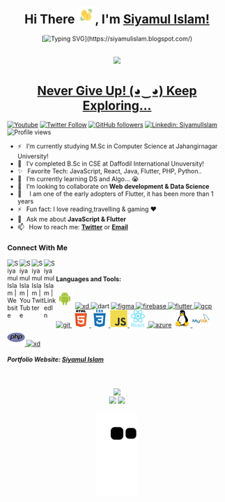 <h1 align="center"> Hi There <img src="https://raw.githubusercontent.com/siyamulislam/siyamulislam/main/assets/wave.gif" 
         alt="Waving hand animated gif" height="40px" width="40px" />, I'm <a href="https://www.siyamulislam.blogspot.com">Siyamul Islam!</a></h1>
         
<div align="center">

[![Typing SVG](https://readme-typing-svg.herokuapp.com/?size=22&duration=7000&width=750&lines=A+Noob+Programmer...+Who+Always+Eager+To+Learn+😜+...;Now,++I+Am+💻+Working+With+❤+JavaScript🥰...)](https://siyamulislam.blogspot.com/)
         

         
<h2 align="center">
  <a href="https://github.com/siyamulislam"><img src="https://readme-typing-svg.herokuapp.com?lines=Full+Stack+Developer+;Android+Developer;API+Developer;user+interface+(UI);user+experience+(UX);Competitive+Programmer;ICPC+|+BCROEED+|+HACKER_Rank;DS%20|%20Algorithms%20|%20OOP%20;Always%20learning%20new%20things&color=8000FF&center=true&width=500&height=50"></a>
</h2>
  <h1 align="center">  <a href="https://www.siyamulislam.blogspot.com"> Never Give Up!  (◕‿◕)  Keep Exploring...</a> </h1>
</div>

[![Youtube](https://img.shields.io/static/v1?label=SiyamulIslam&message=Subscribe&logo=YouTube&color=FF0000&style=for-the-badge)][youtube]
[![Twitter Follow](https://img.shields.io/twitter/follow/Siyamul_Islam?color=1DA1F2&label=Followers&logo=twitter&style=for-the-badge)][twitter]
[![GitHub followers](https://img.shields.io/github/followers/siyamulislam?logo=GitHub&style=for-the-badge)][github]
[![Linkedin: SiyamulIslam ](https://img.shields.io/badge/-CONNECT-blue?style=for-the-badge&logo=Linkedin&link=https://www.linkedin.com/in/siyamul/)][linkedin]
![Profile views](https://gpvc.arturio.dev/siyamulislam)
- ⚡ &ensp;I’m currently studying M.Sc in Computer Science at Jahangirnagar University!
- 🔭 &ensp;I’v completed B.Sc in CSE at Daffodil International Unuversity!
- ✨ &ensp;Favorite Tech: JavaScript, React, Java, Flutter, PHP, Python..
- 🌱 &ensp;I’m currently learning DS and Algo... 😭
- 👯 &ensp;I’m looking to collaborate on **Web development & Data Science**
- 🗿  &ensp;&ensp;I am one of the early adopters of Flutter, it has been more than 1 years
- ⚡ &ensp;Fun fact: I love reading,travelling & gaming ❤️
- 💬 &ensp;Ask me about **JavaScript & Flutter**
- 📫 &ensp;How to reach me: [**Twitter**][twitter] or [**Email**][email]
 
### Connect With Me

[<img align="left" alt="Siyamul Islam | Website" width="28px" src="https://cdn-icons-png.flaticon.com/512/975/975645.png?alt=media" />][website]
[<img align="left" alt="Siyamul Islam | YouTube" width="28px" src="https://cdn-icons-png.flaticon.com/512/1384/1384060.png?alt=media" />][youtube]
[<img align="left" alt="Siyamul Islam | Twitter" width="28px" src="https://cdn-icons-png.flaticon.com/512/733/733579.png?alt=media" />][twitter]
[<img align="left" alt="Siyamul Islam | LinkedIn" width="28px" src="https://cdn-icons-png.flaticon.com/512/174/174857.png?alt=media" />][linkedin]

<br />

<h4 align="left">Languages and Tools:</h4>
<p align="left"> 
<a href="https://developer.android.com" target="_blank"> <img src="https://raw.githubusercontent.com/devicons/devicon/master/icons/android/android-original-wordmark.svg" alt="android" width="40" height="40"/></a> 
  <a href="https://code.visualstudio.com/" target="_blank"> <img src="https://cdn-icons-png.flaticon.com/512/906/906324.png" alt="xd" width="40" height="40"/> </a
  <a href="https://dart.dev" target="_blank"> <img src="https://www.vectorlogo.zone/logos/dartlang/dartlang-icon.svg" alt="dart" width="40" height="40"/> </a> 
  <a href="https://www.figma.com/" target="_blank"> <img src="https://www.vectorlogo.zone/logos/figma/figma-icon.svg" alt="figma" width="40" height="40"/> </a> 
  <a href="https://firebase.google.com/" target="_blank"> <img src="https://www.vectorlogo.zone/logos/firebase/firebase-icon.svg" alt="firebase" width="40" height="40"/> </a> 
  <a href="https://flutter.dev" target="_blank"> <img src="https://www.vectorlogo.zone/logos/flutterio/flutterio-icon.svg" alt="flutter" width="40" height="40"/> </a> 
  <a href="https://cloud.google.com" target="_blank"> <img src="https://www.vectorlogo.zone/logos/google_cloud/google_cloud-icon.svg" alt="gcp" width="40" height="40"/> </a> 
  <a href="https://git-scm.com/" target="_blank"> <img src="https://www.vectorlogo.zone/logos/git-scm/git-scm-icon.svg" alt="git" width="40" height="40"/> </a> 
  <a href="https://www.w3.org/html/" target="_blank"> <img src="https://raw.githubusercontent.com/devicons/devicon/master/icons/html5/html5-original-wordmark.svg" alt="html5"   width="40" height="40"/> </a> 
   <a href="https://www.w3.org/css/" target="_blank"> <img src="https://github.com/devicons/devicon/blob/master/icons/css3/css3-plain-wordmark.svg" alt="css3"   width="40" height="40"/> </a> 
    <a href="https://www.w3schools.com/js/" target="_blank"> <img src="https://github.com/devicons/devicon/blob/master/icons/javascript/javascript-original.svg" alt="js"   width="40" height="40"/> </a> 
    <a href="https://reactjs.org/" target="_blank"> <img src="https://github.com/devicons/devicon/blob/master/icons/react/react-original-wordmark.svg" alt="css3"   width="40" height="40"/> </a> 
    <a href="https://azure.microsoft.com/en-in/" target="_blank"> <img src="https://www.vectorlogo.zone/logos/microsoft_azure/microsoft_azure-icon.svg" alt="azure" width="40" height="40"/></a>
   <a href="https://www.linux.org/" target="_blank"> <img src="https://raw.githubusercontent.com/devicons/devicon/master/icons/linux/linux-original.svg" alt="linux" width="40" height="40"/> </a> 
  <a href="https://www.mysql.com/" target="_blank"> <img src="https://raw.githubusercontent.com/devicons/devicon/master/icons/mysql/mysql-original-wordmark.svg" alt="mysql" width="40" height="40"/> </a> 
  <a href="https://www.php.net" target="_blank"> <img src="https://raw.githubusercontent.com/devicons/devicon/master/icons/php/php-original.svg" alt="php" width="40" height="40"/> </a> 
  <a href="https://www.adobe.com/products/xd.html" target="_blank"> <img src="https://cdn.worldvectorlogo.com/logos/adobe-xd.svg" alt="xd" width="40" height="40"/> </a> 
  
  

<!--  <a href="https://mariadb.org/" target="_blank"> <img src="https://www.vectorlogo.zone/logos/mariadb/mariadb-icon.svg" alt="mariadb" width="40" height="40"/> </a> 
   <a href="https://postman.com" target="_blank"> <img src="https://www.vectorlogo.zone/logos/getpostman/getpostman-icon.svg" alt="postman" width="40" height="40"/> </a> 
  <a href="https://reactjs.org/" target="_blank"> <img src="https://raw.githubusercontent.com/devicons/devicon/master/icons/react/react-original-wordmark.svg" alt="react" width="40" height="40"/> </a> 
  <a href="https://reactnative.dev/" target="_blank"> <img src="https://reactnative.dev/img/header_logo.svg" alt="reactnative" width="40" height="40"/> </a> 
   <a href="https://ionicframework.com" target="_blank"> <img src="https://upload.wikimedia.org/wikipedia/commons/d/d1/Ionic_Logo.svg" alt="ionic" width="40" height="40"/> </a> 
  <a href="https://developer.mozilla.org/en-US/docs/Web/JavaScript" target="_blank"> <img src="https://raw.githubusercontent.com/devicons/devicon/master/icons/javascript/javascript-original.svg" alt="javascript" width="40" height="40"/> </a> 
  <a href="https://kotlinlang.org" target="_blank"> <img src="https://www.vectorlogo.zone/logos/kotlinlang/kotlinlang-icon.svg" alt="kotlin" width="40" height="40"/> </a> 
  <a href="https://laravel.com/" target="_blank"> <img src="https://raw.githubusercontent.com/devicons/devicon/master/icons/laravel/laravel-plain-wordmark.svg" alt="laravel" width="40" height="40"/> </a> 
-->
  
</p>
<h5 >Portfolio Website: <a href="https://siyamulislam.github.io/">Siyamul Islam</a></h5>

<!-- <br />

### Languages and Tools
[<img align="left" alt=“Flutter” width="26px" src="https://www.vectorlogo.zone/logos/flutterio/flutterio-icon.svg" />][twitter]
[<img align="left" alt=“Firebase” width="26px" src="https://www.vectorlogo.zone/logos/firebase/firebase-icon.svg" />][twitter]
[<img align="left" alt=“Dart” width="26px" src="https://www.vectorlogo.zone/logos/dartlang/dartlang-icon.svg" />][youtube]
[<img align="left" alt=“VSCode” width="26px" src="https://cdn-icons-png.flaticon.com/512/906/906324.png" />][youtube]
 -->
<br />
<br />

[website]: https://siyamulislam.blogspot.com/
[twitter]: https://twitter.com/Siyamul_Islam
[youtube]: https://www.youtube.com/channel/UCMt9YwW18A2OVRRKbp6kgTA
[linkedin]: https://www.linkedin.com/in/siyamul/
[github]: https://github.com/siyamulislam
[instagram]: https://www.instagram.com/siyamulislam
[facebook]: https://www.facebook.com/siyamul.cse
[medium]: https://medium.com/
[email]: siyamulislam1@gmail.com

<div align="center">
  <img src="https://visitor-badge.laobi.icu/badge?page_id=siyamulislam&left_color=darkgrey&left_text=visitors"  />
</div>

<div align="center">
  <img width="400px" src="https://github-readme-stats.vercel.app/api?username=siyamulislam&count_private=true&show_icons=true&theme=material-palenight&hide_border=true&bg_color=1F222E" />
  <img width="400px" src="https://github-readme-streak-stats.herokuapp.com/?user=siyamulislam&theme=material-palenight&hide_border=true&fire=C77800&ring=7C2AE8&background=1F222E" />
</div>

<br/>

<div  align="center">
    <img src="https://raw.githubusercontent.com/siyamulislam/siyamulislam/output/github-contribution-grid-snake.svg" />
</div>

<br>

